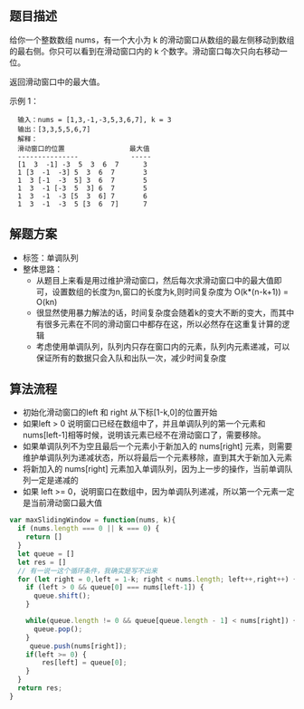 ## 题目描述
给你一个整数数组 nums，有一个大小为 k 的滑动窗口从数组的最左侧移动到数组的最右侧。你只可以看到在滑动窗口内的 k 个数字。滑动窗口每次只向右移动一位。

返回滑动窗口中的最大值。

示例 1：
```
  输入：nums = [1,3,-1,-3,5,3,6,7], k = 3
  输出：[3,3,5,5,6,7]
  解释：
  滑动窗口的位置                最大值
  ---------------             -----
  [1  3  -1] -3  5  3  6  7      3
  1 [3  -1  -3] 5  3  6  7       3
  1  3 [-1  -3  5] 3  6  7       5
  1  3  -1 [-3  5  3] 6  7       5
  1  3  -1  -3 [5  3  6] 7       6
  1  3  -1  -3  5 [3  6  7]      7
```

## 解题方案
- 标签：单调队列
- 整体思路：
  - 从题目上来看是用过维护滑动窗口，然后每次求滑动窗口中的最大值即可，设置数组的长度为n,窗口的长度为k,则时间复杂度为 O(k*(n-k+1)) = O(kn)
  - 很显然使用暴力解法的话，时间复杂度会随着k的变大不断的变大，而其中有很多元素在不同的滑动窗口中都存在这，所以必然存在这重复计算的逻辑
  - 考虑使用单调队列，队列内只存在窗口内的元素，队列内元素递减，可以保证所有的数据只会入队和出队一次，减少时间复杂度

## 算法流程
- 初始化滑动窗口的left 和 right 从下标[1-k,0]的位置开始
- 如果left > 0 说明窗口已经在数组中了，并且单调队列的第一个元素和 nums[left-1]相等时候，说明该元素已经不在滑动窗口了，需要移除。
- 如果单调队列不为空且最后一个元素小于新加入的 nums[right] 元素，则需要维护单调队列为递减状态，所以将最后一个元素移除，直到其大于新加入元素
- 将新加入的 nums[right] 元素加入单调队列，因为上一步的操作，当前单调队列一定是递减的
- 如果 left >= 0，说明窗口在数组中，因为单调队列递减，所以第一个元素一定是当前滑动窗口最大值

```js
var maxSlidingWindow = function(nums, k){
  if (nums.length === 0 || k === 0) {
    return []
  }
  let queue = []
  let res = []
  // 有一说一这个循环条件，我确实是写不出来
  for (let right = 0,left = 1-k; right < nums.length; left++,right++) {
    if (left > 0 && queue[0] === nums[left-1]) {
      queue.shift();
    }

    while(queue.length != 0 && queue[queue.length - 1] < nums[right]) {
      queue.pop();
    }
     queue.push(nums[right]);
    if(left >= 0) {
        res[left] = queue[0];
    }
  }
  return res;
}
```